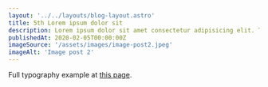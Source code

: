 ```yaml
---
layout: '../../layouts/blog-layout.astro'
title: 5th Lorem ipsum dolor sit
description: Lorem ipsum dolor sit amet consectetur adipisicing elit. Tenetur vero esse non molestias eos excepturi.
publishedAt: 2020-02-05T00:00:00Z
imageSource: '/assets/images/image-post2.jpeg'
imageAlt: 'Image post 2'
---
```


Full typography example at [this page](./sixth-post/).
